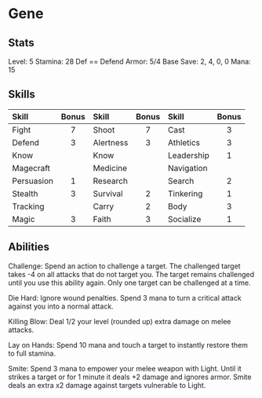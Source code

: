 # Gene

## Stats

Level: 5
Stamina: 28
Def == Defend
Armor: 5/4
Base Save: 2, 4, 0, 0
Mana: 15

## Skills

| Skill      | Bonus | Skill     | Bonus | Skill      | Bonus |
| :--------- | :---: | :-------- | :---: | :--------- | :---: |
| Fight      |   7   | Shoot     |   7   | Cast       |   3   |
| Defend     |   3   | Alertness |   3   | Athletics  |   3   |
| Know       |       | Know      |       | Leadership |   1   |
| Magecraft  |       | Medicine  |       | Navigation |       |
| Persuasion |   1   | Research  |       | Search     |   2   |
| Stealth    |   3   | Survival  |   2   | Tinkering  |   1   |
| Tracking   |       | Carry     |   2   | Body       |   3   |
| Magic      |   3   | Faith     |   3   | Socialize  |   1   |

## Abilities

Challenge: Spend an action to challenge a target. The challenged target takes -4 on all attacks that do not target you. The target remains challenged until you use this ability again. Only one target can be challenged at a time.

Die Hard: Ignore wound penalties. Spend 3 mana to turn a critical attack against you into a normal attack.

Killing Blow: Deal 1/2 your level (rounded up) extra damage on melee attacks.

Lay on Hands: Spend 10 mana and touch a target to instantly restore them to full stamina.

Smite: Spend 3 mana to empower your melee weapon with Light. Until it strikes a target or for 1 minute it deals +2 damage and ignores armor. Smite deals an extra x2 damage against targets vulnerable to Light.
